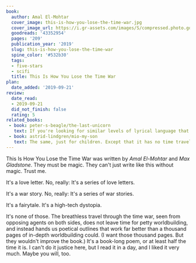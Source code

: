 ```yaml
---
book:
  author: Amal El-Mohtar
  cover_image: this-is-how-you-lose-the-time-war.jpg
  cover_image_url: https://i.gr-assets.com/images/S/compressed.photo.goodreads.com/books/1545755487l/43352954._SX318_.jpg
  goodreads: '43352954'
  pages: '209'
  publication_year: '2019'
  slug: this-is-how-you-lose-the-time-war
  spine_color: '#532b30'
  tags:
  - five-stars
  - scifi
  title: This Is How You Lose the Time War
plan:
  date_added: '2019-09-21'
review:
  date_read:
  - 2019-09-21
  did_not_finish: false
  rating: 5
related_books:
 - book: peter-s-beagle/the-last-unicorn
   text: If you're looking for similar levels of lyrical language that is still rooted in a brutal (yet beautiful) reality, The Last Unicorn could be for you.
 - book: astrid-lindgren/mio-my-son
   text: The same, just for children. Except that it has no time travel, no love letters, no relationships, and is about entirely different things. And yet, it feels like the same, just for kids.
---
```

This Is How You Lose the Time War was written by *Amal El-Mohtar* and *Max Gladstone*. They must be magic. They can't just write like this without magic. Trust me.

It's a love letter. No, really: It's a series of love letters.

It's a war story. No, really: It's a series of war stories.

It's a fairytale. It's a high-tech dystopia.

It's none of those. The breathless travel through the time war, seen from opposing agents on both sides, does not leave time for petty worldbuilding, and instead hands us poetical outlines that work far better than a thousand pages of in-depth worldbuilding could. (I want those thousand pages. But they wouldn't improve the book.) It's a book-long poem, or at least half the time it is. I can't do it justice here, but I read it in a day, and I liked it very much. Maybe you will, too.

